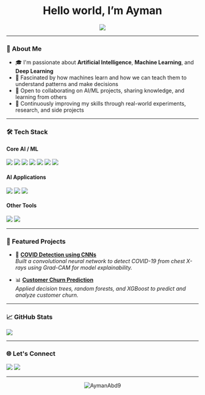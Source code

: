 <h1 align="center">Hello world, I’m Ayman</h1>

<p align="center">
  <img src="https://readme-typing-svg.herokuapp.com?font=Fira+Code&size=25&pause=1000&color=00FFB0&center=true&vCenter=true&width=435&lines=AI+Enthusiast;Deep+Learning+Explorer;Turning+Data+into+Decisions" />
</p>

---

### 🤖 About Me

- 🎓 I'm passionate about **Artificial Intelligence**, **Machine Learning**, and **Deep Learning**
- 🧠 Fascinated by how machines learn and how we can teach them to understand patterns and make decisions
- 💬 Open to collaborating on AI/ML projects, sharing knowledge, and learning from others  
- 🚀 Continuously improving my skills through real-world experiments, research, and side projects

---

### 🛠️ Tech Stack

#### Core AI / ML
<p align="left">
  <img src="https://img.shields.io/badge/Scikit--Learn-F7931E?style=for-the-badge&logo=scikit-learn&logoColor=white"/>
  <img src="https://img.shields.io/badge/TensorFlow-FF6F00?style=for-the-badge&logo=tensorflow&logoColor=white"/>
  <img src="https://img.shields.io/badge/Numpy-013243?style=for-the-badge&logo=numpy&logoColor=white"/>
  <img src="https://img.shields.io/badge/Pandas-150458?style=for-the-badge&logo=pandas&logoColor=white"/>
  <img src="https://img.shields.io/badge/Matplotlib-11557C?style=for-the-badge&logo=matplotlib&logoColor=white"/>
  <img src="https://img.shields.io/badge/Seaborn-00CED1?style=for-the-badge&logo=python&logoColor=white"/>
  <img src="https://img.shields.io/badge/OpenCV-5C3EE8?style=for-the-badge&logo=opencv&logoColor=white"/>
</p>

#### AI Applications
<p align="left">
  <img src="https://img.shields.io/badge/LangChain-000000?style=for-the-badge&logo=langchain&logoColor=white"/>
  <img src="https://img.shields.io/badge/Streamlit-FF4B4B?style=for-the-badge&logo=streamlit&logoColor=white"/>
  <img src="https://img.shields.io/badge/Tkinter-FF69B4?style=for-the-badge&logo=python&logoColor=white"/>
</p>

#### Other Tools
<p align="left">
  <img src="https://img.shields.io/badge/Flutter-02569B?style=for-the-badge&logo=flutter&logoColor=white"/>
  <img src="https://img.shields.io/badge/Dart-0175C2?style=for-the-badge&logo=dart&logoColor=white"/>
</p>

---

### 📌 Featured Projects

- 🔬 [**COVID Detection using CNNs**](https://github.com/AymanAbd9/chest-xray-covid-classification-gradcam)  
  *Built a convolutional neural network to detect COVID-19 from chest X-rays using Grad-CAM for model explainability.*

- 📊 [**Customer Churn Prediction**](https://github.com/AymanAbd9/Tree-Based-Models-for-Customer-Churn-Analysis)  
  *Applied decision trees, random forests, and XGBoost to predict and analyze customer churn.*

---

### 📈 GitHub Stats

<p align="left">
  <img src="https://github-readme-stats.vercel.app/api/top-langs/?username=AymanAbd9&layout=compact&theme=tokyonight" />
</p>

---

### 🌐 Let's Connect

<p align="left">
  <a href="https://www.linkedin.com/in/ayman-abd-60838a228/" target="_blank"><img src="https://img.shields.io/badge/LinkedIn-blue?style=flat&logo=linkedin&labelColor=blue"></a>
  <a href="mailto:aiman.abd789@gmail.com"><img src="https://img.shields.io/badge/Email-D14836?style=flat&logo=gmail&logoColor=white"></a>
</p>

---


<p align="center">
  <img src="https://komarev.com/ghpvc/?username=AymanAbd9&label=Profile+Views&color=0e75b6&style=flat" alt="AymanAbd9" />
</p>
